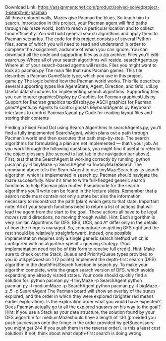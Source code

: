 Download Link: https://assignmentchef.com/product/solved-solvedproject-1-search-in-pacman
<br>
All those colored walls, Mazes give Pacman the blues, So teach him to search. Introduction In this project, your Pacman agent will find paths through his maze world, both to reach a particular location and to collect food efficiently. You will build general search algorithms and apply them to Pacman scenarios. The code for this project consists of several Python files, some of which you will need to read and understand in order to complete the assignment, andsome of which you can ignore. You can download all the code and supporting files as a zip archive. Files you’ll edit: search.py Where all of your search algorithms will reside. searchAgents.py Where all of your search-based agents will reside. Files you might want to look at: pacman.py The main file that runs Pacman games. This file describes a Pacman GameState type, which you use in this project. game.py The logic behind how the Pacman world works. This file describes several supporting types like AgentState, Agent, Direction, and Grid. util.py Useful data structures for implementing search algorithms. Supporting files you can ignore: graphicsDisplay.py Graphics for Pacman graphicsUtils.py Support for Pacman graphics textDisplay.py ASCII graphics for Pacman ghostAgents.py Agents to control ghosts keyboardAgents.py Keyboard interfaces to control Pacman layout.py Code for reading layout files and storing their contents

Finding a Fixed Food Dot using Search Algorithms In searchAgents.py, you’ll find a fully implemented SearchAgent, which plans out a path through Pacman’s world and then executes that path step-by-step. The search algorithms for formulating a plan are not implemented — that’s your job. As you work through the following questions, you might find it useful to refer to the object glossary (the second to last tab in the navigation bar above). First, test that the SearchAgent is working correctly by running: python pacman.py -l tinyMaze -p SearchAgent -a fn=tinyMazeSearch The command above tells the SearchAgent to use tinyMazeSearch as its search algorithm, which is implemented in search.py. Pacman should navigate the maze successfully. Now it’s time to write full-fledged generic search functions to help Pacman plan routes! Pseudocode for the search algorithms you’ll write can be found in the lecture slides. Remember that a search node must contain not only a state but also the information necessary to reconstruct the path (plan) which gets to that state. Important note: All of your search functions need to return a list of actions that will lead the agent from the start to the goal. These actions all have to be legal moves (valid directions, no moving through walls). Hint: Each algorithm is very similar. Algorithms for DFS, BFS, UCS, and A* differ only in the details of how the fringe is managed. So, concentrate on getting DFS right and the rest should be relatively straightforward. Indeed, one possible implementation requires only a single generic search method which is configured with an algorithm-specific queuing strategy. (Your implementation need not be of this form to receive full credit). Hint: Make sure to check out the Stack, Queue and PriorityQueue types provided to you in util.py!Question 1 (2 points) Implement the depth-first search (DFS) algorithm in the depthFirstSearch function in search.py. To make your algorithm complete, write the graph search version of DFS, which avoids expanding any already visited states. Your code should quickly find a solution for: python pacman.py -l tinyMaze -p SearchAgent python pacman.py -l mediumMaze -p SearchAgent python pacman.py -l bigMaze -z .5 -p SearchAgent The Pacman board will show an overlay of the states explored, and the order in which they were explored (brighter red means earlier exploration). Is the exploration order what you would have expected? Does Pacman actually go to all the explored squares on his way to the goal? Hint: If you use a Stack as your data structure, the solution found by your DFS algorithm for mediumMazeshould have a length of 130 (provided you push successors onto the fringe in the order provided by getSuccessors; you might get 244 if you push them in the reverse order). Is this a least cost solution? If not, think about what depth-first search is doing wrong.